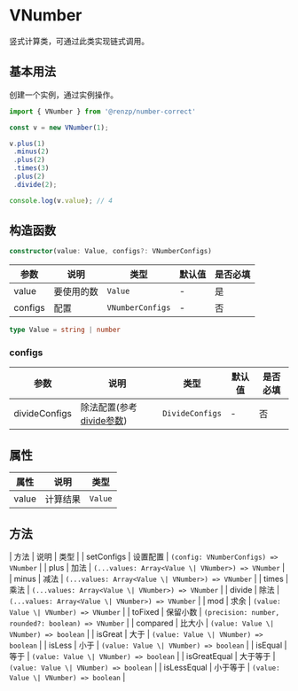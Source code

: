 # VNumber

竖式计算类，可通过此类实现链式调用。

## 基本用法

创建一个实例，通过实例操作。

```ts
import { VNumber } from '@renzp/number-correct'

const v = new VNumber(1);

v.plus(1)
 .minus(2)
 .plus(2)
 .times(3)
 .plus(2)
 .divide(2);

console.log(v.value); // 4
```

## 构造函数

```ts
constructor(value: Value, configs?: VNumberConfigs)
```

| 参数    | 说明       | 类型             | 默认值 | 是否必填 |
| ------- | ---------- | ---------------- | ------ | -------- |
| value   | 要使用的数 | `Value`          | -      | 是       |
| configs | 配置       | `VNumberConfigs` | -      | 否       |


```ts
type Value = string | number
```

### configs

| 参数          | 说明                                                        | 类型            | 默认值 | 是否必填 |
| ------------- | ----------------------------------------------------------- | --------------- | ------ | -------- |
| divideConfigs | 除法配置(参考[divide参数](/math/divide#%E5%8F%82%E6%95%B0)) | `DivideConfigs` | -      | 否       |


## 属性

| 属性  | 说明     | 类型    |
| ----- | -------- | ------- |
| value | 计算结果 | `Value` |

## 方法

| 方法         | 说明     | 类型                                                |
| setConfigs   | 设置配置 | `(config: VNumberConfigs) => VNumber`               |
| plus         | 加法     | `(...values: Array<Value \| VNumber>) => VNumber`   |
| minus        | 减法     | `(...values: Array<Value \| VNumber>) => VNumber`   |
| times        | 乘法     | `(...values: Array<Value \| VNumber>) => VNumber`   |
| divide       | 除法     | `(...values: Array<Value \| VNumber>) => VNumber`   |
| mod          | 求余     | `(value: Value \| VNumber) => VNumber`              |
| toFixed      | 保留小数 | `(precision: number, rounded?: boolean) => VNumber` |
| compared     | 比大小   | `(value: Value \| VNumber) => boolean`              |
| isGreat      | 大于     | `(value: Value \| VNumber) => boolean`              |
| isLess       | 小于     | `(value: Value \| VNumber) => boolean`              |
| isEqual      | 等于     | `(value: Value \| VNumber) => boolean`              |
| isGreatEqual | 大于等于 | `(value: Value \| VNumber) => boolean`              |
| isLessEqual  | 小于等于 | `(value: Value \| VNumber) => boolean`              |
